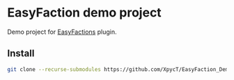 ﻿# EasyFaction demo project

Demo project for [EasyFactions](https://github.com/XpycT/EasyFactions) plugin.

## Install
```bash
git clone --recurse-submodules https://github.com/XpycT/EasyFaction_Demo
```
